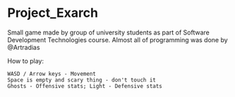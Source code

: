 # Project_Exarch
Small game made by group of university students as part of Software Development Technologies course.
Almost all of programming was done by @Artradias

How to play: 

    WASD / Arrow keys - Movement
    Space is empty and scary thing - don't touch it
    Ghosts - Offensive stats; Light - Defensive stats
